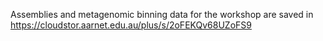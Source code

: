Assemblies and metagenomic binning data for the workshop are saved in https://cloudstor.aarnet.edu.au/plus/s/2oFEKQv68UZoFS9